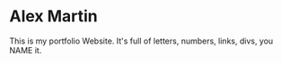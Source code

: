 # Alex Martin
This is my portfolio Website. It's full of letters, numbers, links, divs, you NAME it.
